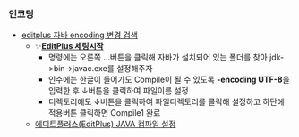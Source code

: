 
### 인코딩
- [editplus 자바 encoding 변경 검색](https://www.google.com/search?q=editplus+%EC%9E%90%EB%B0%94+encoding+%EB%B3%80%EA%B2%BD&newwindow=1&sca_esv=619b5ee73393e443&rlz=1C1GCEU_koKR1161KR1161&ei=EQskaPyROv3j2roP89r0SA&ved=0ahUKEwi83qrP_6GNAxX9sVYBHXMtHQkQ4dUDCBA&uact=5&oq=editplus+%EC%9E%90%EB%B0%94+encoding+%EB%B3%80%EA%B2%BD&gs_lp=Egxnd3Mtd2l6LXNlcnAiH2VkaXRwbHVzIOyekOuwlCBlbmNvZGluZyDrs4Dqsr0yCBAAGKIEGIkFMggQABiABBiiBDIFEAAY7wUyCBAAGIAEGKIESMSJA1CU8gJYp4IDcAZ4AZABAZgBkQKgAegNqgEDMi03uAEDyAEA-AEBmAIIoAKDBMICChAAGLADGNYEGEfCAgYQABgNGB6YAwCIBgGQBgSSBwU2LjAuMqAH0BeyBwMyLTK4B_QD&sclient=gws-wiz-serp)
  - ✨[**EditPlus 세팅시작**](https://centralmuseum.tistory.com/entry/EditPlus-%EC%84%B8%ED%8C%85%EC%8B%9C%EC%9E%91)
    - 명령에는 오른쪽 ...버튼을 클릭해 자바가 설치되어 있는 폴더를 찾아 jdk->bin->javac.exe를 설정해주자
    - 인수에는 한글이 들어가도 Compile이 될 수 있도록 **-encoding UTF-8**을 입력한 후 ↓버튼을 클릭하여 파일이름 설정
    - 디렉토리에도 ↓버튼을 클릭하여 파일디렉토리를 클릭해 설정하고 하단에 적용버튼 클릭하면 Compile1 완료 
  - [에디트플러스(EditPlus) JAVA 컴파일 설정](https://deve1opment-story.tistory.com/14)
